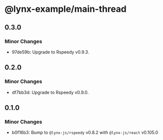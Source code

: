 # @lynx-example/main-thread

## 0.3.0

### Minor Changes

- 97de59b: Upgrade to Rspeedy v0.9.3.

## 0.2.0

### Minor Changes

- df7bb3d: Upgrade to Rspeedy v0.9.0.

## 0.1.0

### Minor Changes

- b0f16b3: Bump to `@lynx-js/rspeedy` v0.8.2 with `@lynx-js/react` v0.105.0
